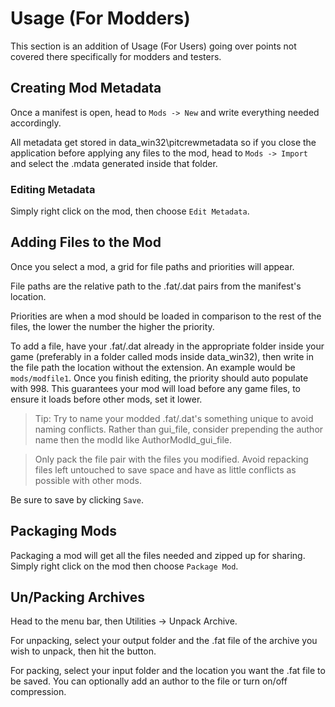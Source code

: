 ﻿
# Usage (For Modders)

This section is an addition of Usage (For Users) going over points not covered there specifically for modders and testers.

## Creating Mod Metadata

Once a manifest is open, head to `Mods -> New` and write everything needed accordingly.

All metadata get stored in data_win32\pitcrewmetadata so if you close the application before applying any files to the mod, head to `Mods -> Import` and select the .mdata generated inside that folder.

### Editing Metadata
Simply right click on the mod, then choose `Edit Metadata`.


## Adding Files to the Mod
Once you select a mod, a grid for file paths and priorities will appear.

File paths are the relative path to the .fat/.dat pairs from the manifest's location.

Priorities are when a mod should be loaded in comparison to the rest of the files, the lower the number the higher the priority.

To add a file, have your .fat/.dat already in the appropriate folder inside your game (preferably in a folder called mods inside data_win32), then write in the file path the location without the extension. An example would be `mods/modfile1`. Once you finish editing, the priority should auto populate with 998. This guarantees your mod will load before any game files, to ensure it loads before other mods, set it lower. 

> Tip: Try to name your modded .fat/.dat's something unique to avoid naming conflicts. Rather than gui_file, consider prepending the author name then the modId like AuthorModId_gui_file.

> Only pack the file pair with the files you modified. Avoid repacking files left untouched to save space and have as little conflicts as possible with other mods.

Be sure to save by clicking `Save`.

## Packaging Mods
Packaging a mod will get all the files needed and zipped up for sharing. Simply right click on the mod then choose `Package Mod`.

## Un/Packing Archives
Head to the menu bar, then Utilities -> Unpack Archive.

For unpacking, select your output folder and the .fat file of the archive you wish to unpack, then hit the button.

For packing, select your input folder and the location you want the .fat file to be saved. You can optionally add an author to the file or turn on/off compression.